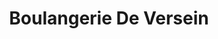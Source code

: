 ---
title: "Boulangerie De Versein"
url: /villenave-dornon/boulangerie-de-versein/
shop: Bäckerei
---